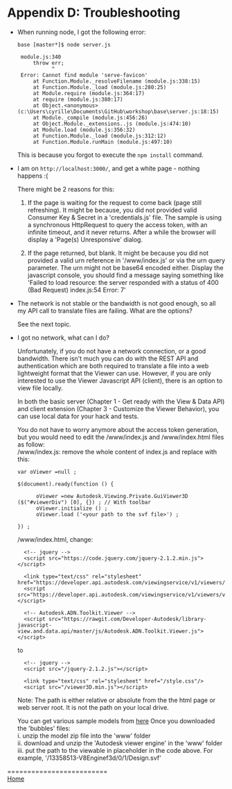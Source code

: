 # Appendix D: Troubleshooting


* When running node, I got the following error:
   ```
   base [master*]$ node server.js

	module.js:340
		throw err;
			  ^
	Error: Cannot find module 'serve-favicon'
		at Function.Module._resolveFilename (module.js:338:15)
		at Function.Module._load (module.js:280:25)
		at Module.require (module.js:364:17)
		at require (module.js:380:17)
		at Object.<anonymous> (c:\Users\cyrille\Documents\GitHub\workshop\base\server.js:18:15)
		at Module._compile (module.js:456:26)
		at Object.Module._extensions..js (module.js:474:10)
		at Module.load (module.js:356:32)
		at Function.Module._load (module.js:312:12)
		at Function.Module.runMain (module.js:497:10)
   ```
   
   This is because you forgot to execute the ```npm install``` command.
   
   
* I am on ```http://localhost:3000/```, and get a white page - nothing happens :(

  There might be 2 reasons for this:
  
  1. If the page is waiting for the request to come back (page still refreshing). It might be because, you did not provided valid 
     Consumer Key & Secret in a 'credentials.js' file. The sample is using a synchronous HttpRequest to query the access token,
     with an infinite timeout, and it never returns. After a while the browser will display a 'Page(s) Unresponsive' dialog.

  2. If the page returned, but blank. It might be because you did not provided a valid urn reference in '/www/index.js' or via the urn
      query parameter. The urn might not be base64 encoded either. Display the javascript console, you should find a message saying 
	  something like 'Failed to load resource: the server responded with a status of 400 (Bad Request)   index.js:54    Error: 7'
  
  
* The network is not stable or the bandwidth is not good enough, so all my API call to translate files are failing. What are the options?

   See the next topic.
  
  
* I got no network, what can I do?

  Unfortunately, if you do not have a network connection, or a good bandwidth. There isn't much you can do with the REST API and
  authentication which are both required to translate a file into a web lightweight format that the Viewer can use. However, if you are
  only interested to use the Viewer Javascript API (client), there is an option to view file locally.
  
  In both the basic server (Chapter 1 - Get ready with the View & Data API) and client extension (Chapter 3 - Customize the Viewer Behavior),
  you can use local data for your hack and tests.
  
  You do not have to worry anymore about the access token generation, but you would need to edit the /www/index.js and /www/index.html files as follow: <br />
  /www/index.js: remove the whole content of index.js and replace with this:
  ```
  var oViewer =null ;

  $(document).ready(function () {
		
		oViewer =new Autodesk.Viewing.Private.GuiViewer3D ($("#viewerDiv") [0], {}) ; // With toolbar
		oViewer.initialize () ;
		oViewer.load ('<your path to the svf file>') ;

  }) ;
  ```
  /www/index.html, change:
  ```
    <!-- jquery -->
    <script src="https://code.jquery.com/jquery-2.1.2.min.js"></script>
  
    <link type="text/css" rel="stylesheet" href="https://developer.api.autodesk.com/viewingservice/v1/viewers/style.css"/>
    <script src="https://developer.api.autodesk.com/viewingservice/v1/viewers/viewer3D.min.js"></script>

    <!-- Autodesk.ADN.Toolkit.Viewer -->
    <script src="https://rawgit.com/Developer-Autodesk/library-javascript-view.and.data.api/master/js/Autodesk.ADN.Toolkit.Viewer.js"></script>
  ```
  to
  ```
    <!-- jquery -->
    <script src="/jquery-2.1.2.js"></script>
  
    <link type="text/css" rel="stylesheet" href="/style.css"/>
    <script src="/viewer3D.min.js"></script>
  ```
  Note: The path is either relative or absolute from the the html page or web server root. It is not the path on your local drive.
  
  You can get various sample models from [here](https://www.dropbox.com/sh/kfuvxi8aygyo9o6/AADz7wcK-xMV-gwUUFlPgm2da?dl=0)
  Once you downloaded the 'bubbles' files: <br />
  i. unzip the model zip file into the 'www' folder <br />
  ii. download and unzip the 'Autodesk viewer engine' in the 'www' folder <br />
  iii. put the path to the viewable in placeholder in the code above. For example, '/13358513-V8Enginef3d/0/1/Design.svf' <br />
  
  
=========================  
[Home](../README.md)
